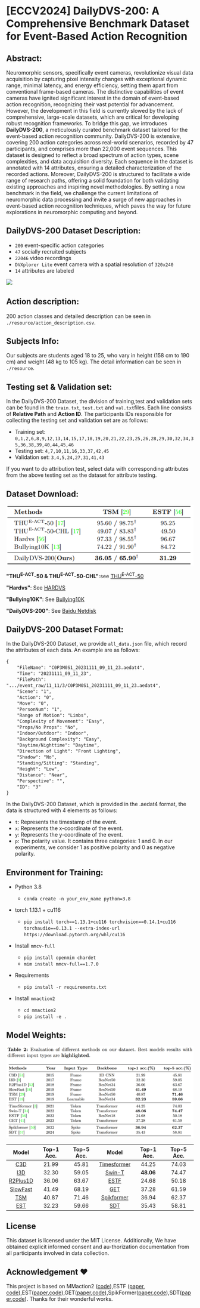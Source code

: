 # [ECCV2024] DailyDVS-200: A Comprehensive Benchmark Dataset for Event-Based Action Recognition


## Abstract:
Neuromorphic sensors, specifically event cameras, revolutionize visual data acquisition by capturing pixel intensity changes with exceptional dynamic range, minimal latency, and energy efficiency, setting them apart from conventional frame-based cameras. The distinctive capabilities of event cameras have ignited significant interest in the domain of event-based action recognition, recognizing their vast potential for advancement. However, the development in this field is currently slowed by the lack of comprehensive, large-scale datasets, which are critical for developing robust recognition frameworks. To bridge this gap, we introduces **DailyDVS-200**, a meticulously curated benchmark dataset tailored for the event-based action recognition community. DailyDVS-200 is extensive, covering 200 action categories across real-world scenarios, recorded by 47 participants, and comprises more than 22,000 event sequences. This dataset is designed to reflect a broad spectrum of action types, scene complexities, and data acquisition diversity. Each sequence in the dataset is annotated with 14 attributes, ensuring a detailed characterization of the recorded actions. Moreover, DailyDVS-200 is structured to facilitate a wide range of research paths, offering a solid foundation for both validating existing approaches and inspiring novel methodologies. By setting a new benchmark in the field, we challenge the current limitations of neuromorphic data processing and invite a surge of new approaches in event-based action recognition techniques, which paves the way for future explorations in neuromorphic computing and beyond.



## DailyDVS-200 Dataset Description:

- `200` event-specific action categories
- `47` socially recruited subjects
- `22046` video recordings
- `DVXplorer Lite` event camera with a spatial resolution of `320x240`
- `14` attributes are labeled

<img src="./pic/group4.png" />

## Action description:
200 action classes and detailed description can be seen in `./resource/action_description.csv`.

## Subjects Info:

Our subjects are students aged 18 to 25, who vary in height (158 cm to 190 cm) and weight (48 kg to 105 kg). The detail information can be seen in `./resource`.

<!-- <div>
    <img src="./pic/age.png" style="width: 33.33%; height: 320px;float: left;">
    <img src="./pic/height.png" style="width: 33.33%; height: 320px;float: left;">
    <img src="./pic/weight.png" style="width: 33.33%; height: 320px;float: left;">
</div> -->


## Testing set & Validation set:

In the DailyDVS-200 Dataset, the division of training,test and validation sets can be found in the `train.txt`, `test.txt`  and `val.txt`files. Each line consists of **Relative Path** and **Action ID**. The participants IDs responsible for collecting the testing set and validation set are as follows:
- Training set: `0,1,2,6,8,9,12,13,14,15,17,18,19,20,21,22,23,25,26,28,29,30,32,34,35,36,38,39,40,44,45,46`
- Testing set: `4,7,10,11,16,33,37,42,45`
- Validation set: `3,4,5,24,27,31,41,43`

If you want to do attribution test, select data with corresponding attributes from the above testing set as the dataset for attribute testing.



## Dataset Download:

<img src="./pic/result_on_different_datasets.png" /> <br />

**"THU<sup>E-ACT</sup>-50 & THU<sup>E-ACT</sup>-50-CHL"**:see [THU<sup>E-ACT</sup>-50](https://github.com/lujiaxuan0520/THU-EACT-50)

**"Hardvs"**: See [HARDVS](https://github.com/Event-AHU/HARDVS)

**"Bullying10K"**: See [Bullying10K](https://www.brain-cog.network/dataset/Bullying10k/)

**"DailyDVS-200"**: See [Baidu Netdisk](https://pan.baidu.com/s/1mOsW-lzwrPpn0fktqtoa6Q?pwd=g4l9)



## DailyDVS-200 Dataset Format:

In the DailyDVS-200 Dataset, we provide `all_data.json` file, which record the attributes of each data. An example are as follows:

```
{
    "FileName": "C0P3M0S1_20231111_09_11_23.aedat4",
    "Time": "20231111_09_11_23",
    "FilePath": ".../event_raw/11_11/3/C0P3M0S1_20231111_09_11_23.aedat4",
    "Scene": "1",
    "Action": "0",
    "Move": "0",
    "PersonNum": "1",
    "Range of Motion": "Limbs",
    "Complexity of Movement": "Easy",
    "Props/No Props": "No",
    "Indoor/Outdoor": "Indoor",
    "Background Complexity": "Easy",
    "Daytime/Nighttime": "Daytime",
    "Direction of Light": "Front Lighting",
    "Shadow": "No",
    "Standing/Sitting": "Standing",
    "Height": "Low",
    "Distance": "Near",
    "Perspective": "",
    "ID": "3"
}
```

In the DailyDVS-200 Dataset, which is provided in the .aedat4 format, the data is structured with 4 elements as follows:

- `t`: Represents the timestamp of the event.
- `x`: Represents the x-coordinate of the event.
- `y`: Represents the y-coordinate of the event.
- `p`: The polarity value. It contains three categories: 1 and 0. In our experiments, we  consider 1 as positive polarity and 0 as negative polarity.




## Environment for Training:

- Python 3.8

  - `conda create -n your_env_name python=3.8`

- torch 1.13.1 + cu116
  - `pip install torch==1.13.1+cu116 torchvision==0.14.1+cu116 torchaudio==0.13.1 --extra-index-url https://download.pytorch.org/whl/cu116 `

- Install `mmcv-full`
  
  - `pip install openmim chardet`
  - `mim install mmcv-full==1.7.0`
  
- Requirements

  - `pip install -r requirements.txt`

- Install `mmaction2`
  - `cd mmaction2`
  - `pip install -e .`




## Model Weights:

![models](./pic/models.png)



| Model | Top-1 Acc. | Top-5 Acc. | Model | Top-1 Acc. | Top-5 Acc. |
|:---------------------------:|:----------:|:----------:|:------------------------------------------------------------------:|:----------:|:----------:|
| [C3D]()    |   21.99   | 45.81 | [Timesformer]() | 44.25 | 74.03 |
| [I3D]()    |   32.30   | 59.05 | [Swin-T]() | **48.06** | 74.47 |
| [R2Plus1D]() |   36.06   | 63.67 | [ESTF]() | 24.68 | 50.18 |
| [SlowFast]() |   41.49   | 68.19 | [GET]() | 37.28 | 61.59 |
| [TSM]() | 40.87 | 71.46 | [Spikformer]() | 36.94 | 62.37 |
| [EST]() | 32.23 | 59.66 | [SDT]() | 35.43 | 58.81 |

## License
This dataset is licensed under the MIT License. Additionally, We have obtained explicit informed consent and au-thorization documentation from all participants involved in data collection.

## Acknowledgement :heart:
This project is based on  MMaction2 ([code](https://github.com/open-mmlab/mmaction2)),ESTF ([paper](https://arxiv.org/pdf/2211.09648), [code](https://github.com/Event-AHU/HARDVS?tab=readme-ov-file)),EST([paper](https://rpg.ifi.uzh.ch/docs/ICCV19_Gehrig.pdf),[code](https://github.com/uzh-rpg/rpg_event_representation_learning)),GET([paper](https://arxiv.org/abs/2310.02642),[code](https://github.com/Peterande/GET-Group-Event-Transformer)),SpikFormer([paper](https://arxiv.org/abs/2401.02020),[code](https://github.com/ZK-Zhou/spikformer)),SDT([paper](https://openreview.net/forum?id=9FmolyOHi5),[code](https://github.com/BICLab/Spike-Driven-Transformer)). Thanks for their wonderful works.

